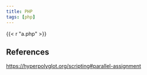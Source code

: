 ```yaml
---
title: PHP
tags: [php]
---
```


{{< r "a.php" >}}

## References

<https://hyperpolyglot.org/scripting#parallel-assignment>

